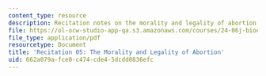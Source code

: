 ```yaml
---
content_type: resource
description: Recitation notes on the morality and legality of abortion.
file: https://ol-ocw-studio-app-qa.s3.amazonaws.com/courses/24-06j-bioethics-spring-2009/662a079afce0c474cde45dcdd0836efc_MIT24_06Js09_rec05.pdf
file_type: application/pdf
resourcetype: Document
title: 'Recitation 05: The Morality and Legality of Abortion'
uid: 662a079a-fce0-c474-cde4-5dcdd0836efc
---
```

